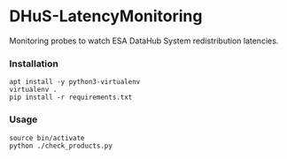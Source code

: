 # DHuS-LatencyMonitoring

Monitoring probes to watch ESA DataHub System redistribution latencies.

### Installation

```
apt install -y python3-virtualenv
virtualenv .
pip install -r requirements.txt
```

### Usage

```
source bin/activate
python ./check_products.py
```
